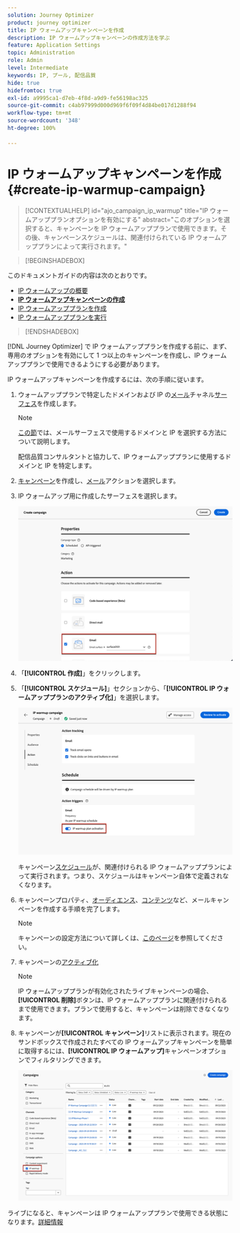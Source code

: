 ```yaml
---
solution: Journey Optimizer
product: journey optimizer
title: IP ウォームアップキャンペーンを作成
description: IP ウォームアップキャンペーンの作成方法を学ぶ
feature: Application Settings
topic: Administration
role: Admin
level: Intermediate
keywords: IP, プール, 配信品質
hide: true
hidefromtoc: true
exl-id: a9995ca1-d7eb-4f8d-a9d9-fe56198ac325
source-git-commit: c4ab97999d000d969f6f09f4d84be017d1288f94
workflow-type: tm+mt
source-wordcount: '348'
ht-degree: 100%

---
```


# IP ウォームアップキャンペーンを作成 {#create-ip-warmup-campaign}

>[!CONTEXTUALHELP]
>id="ajo_campaign_ip_warmup"
>title="IP ウォームアッププランオプションを有効にする"
>abstract="このオプションを選択すると、キャンペーンを IP ウォームアッププランで使用できます。その後、キャンペーンスケジュールは、関連付けられている IP ウォームアッププランによって実行されます。"

>[!BEGINSHADEBOX]

このドキュメントガイドの内容は次のとおりです。

* [IP ウォームアップの概要](ip-warmup-gs.md)
* **[IP ウォームアップキャンペーンの作成](ip-warmup-campaign.md)**
* [IP ウォームアッププランを作成](ip-warmup-plan.md)
* [IP ウォームアッププランを実行](ip-warmup-execution.md)

>[!ENDSHADEBOX]

[!DNL Journey Optimizer] で IP ウォームアッププランを作成する前に、まず、専用のオプションを有効にして 1 つ以上のキャンペーンを作成し、IP ウォームアッププランで使用できるようにする必要があります。

IP ウォームアップキャンペーンを作成するには、次の手順に従います。

1. ウォームアッププランで特定したドメインおよび IP の[メール](../email/email-settings.md)チャネル[サーフェス](channel-surfaces.md)を作成します。

   >[!NOTE]
   >
   >[この節](../email/email-settings.md#subdomains-and-ip-pools)では、メールサーフェスで使用するドメインと IP を選択する方法について説明します。
   >
   >配信品質コンサルタントと協力して、IP ウォームアッププランに使用するドメインと IP を特定します。<!--TBC-->

1. [キャンペーン](../campaigns/create-campaign.md)を作成し、[メール](../email/create-email.md#create-email-journey-campaign)アクションを選択します。

1. IP ウォームアップ用に作成したサーフェスを選択します。

   ![](assets/ip-warmup-campaign-surface.png)

   <!--You must use the same surface as the one that will be used for the asociated IP warmup plan. [Learn how to create an IP warmup plan](#create-ip-warmup-plan)-->

1. 「**[!UICONTROL 作成]**」をクリックします。

1. 「**[!UICONTROL スケジュール]**」セクションから、「**[!UICONTROL IP ウォームアッププランのアクティブ化]**」を選択します。

   ![](assets/ip-warmup-campaign-plan-activation.png)

   キャンペーン[スケジュール](../campaigns/create-campaign.md#schedule)が、関連付けられる IP ウォームアッププランによって実行されます。つまり、スケジュールはキャンペーン自体で定義されなくなります。

1. キャンペーンプロパティ、[オーディエンス](../audience/about-audiences.md)<!--best practices for IP warmup in terms of audience?-->、[コンテンツ](../email/get-started-email-design.md#key-steps)など、メールキャンペーンを作成する手順を完了します。

   >[!NOTE]
   >
   >キャンペーンの設定方法について詳しくは、[このページ](../campaigns/get-started-with-campaigns.md)を参照してください。

1. キャンペーンの[アクティブ化](../campaigns/review-activate-campaign.md)

   >[!NOTE]
   >
   >IP ウォームアッププランが有効化されたライブキャンペーンの場合、**[!UICONTROL 削除]**&#x200B;ボタンは、IP ウォームアッププランに関連付けられるまで使用できます。プランで使用すると、キャンペーンは削除できなくなります。

1. キャンペーンが&#x200B;**[!UICONTROL キャンペーン]**&#x200B;リストに表示されます。現在のサンドボックスで作成されたすべての IP ウォームアップキャンペーンを簡単に取得するには、**[!UICONTROL IP ウォームアップ]**&#x200B;キャンペーンオプションでフィルタリングできます。

   ![](assets/ip-warmup-campaign-filter.png)

ライブになると、キャンペーンは IP ウォームアッププランで使用できる状態になります。[詳細情報](ip-warmup-plan.md)

<!--Any recommendations when defining an audience? i.e do you have to include all your database or a limited number or according to your Excel file?-->
